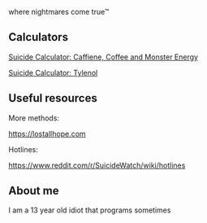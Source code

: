 where nightmares come true™
## Calculators
[Suicide Calculator: Caffiene, Coffee and Monster Energy](https://www.desmos.com/calculator/9qxqvhdvrs)

[Suicide Calculator: Tylenol](https://www.desmos.com/calculator/fzmo1sukkz)

## Useful resources
More methods:

https://lostallhope.com

Hotlines:

https://www.reddit.com/r/SuicideWatch/wiki/hotlines

## About me
I am a 13 year old idiot that programs sometimes
